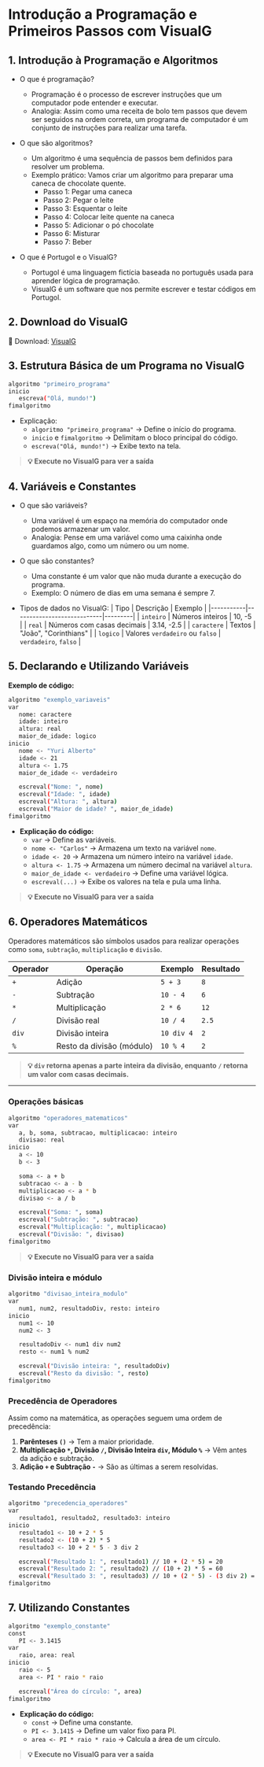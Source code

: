 # Introdução a Programação e Primeiros Passos com VisualG

## 1. Introdução à Programação e Algoritmos
- O que é programação?
  - Programação é o processo de escrever instruções que um computador pode entender e executar.
  - Analogia: Assim como uma receita de bolo tem passos que devem ser seguidos na ordem correta, um programa de computador é um conjunto de instruções para realizar uma tarefa.

- O que são algoritmos?
  - Um algoritmo é uma sequência de passos bem definidos para resolver um problema.
  - Exemplo prático: Vamos criar um algoritmo para preparar uma caneca de chocolate quente. 
    - Passo 1: Pegar uma caneca
    - Passo 2: Pegar o leite
    - Passo 3: Esquentar o leite 
    - Passo 4: Colocar leite quente na caneca  
    - Passo 5: Adicionar o pó chocolate  
    - Passo 6: Misturar  
    - Passo 7: Beber  

- O que é Portugol e o VisualG?
  - Portugol é uma linguagem fictícia baseada no português usada para aprender lógica de programação.
  - VisualG é um software que nos permite escrever e testar códigos em Portugol.

## 2. Download do VisualG

🔗 Download: [VisualG](https://sourceforge.net/projects/visualg30/)

## 3. Estrutura Básica de um Programa no VisualG

```sh
algoritmo "primeiro_programa"
inicio
   escreva("Olá, mundo!")
fimalgoritmo
```

- Explicação:
  - `algoritmo "primeiro_programa"` → Define o início do programa.
  - `inicio` e `fimalgoritmo` → Delimitam o bloco principal do código.
  - `escreva("Olá, mundo!")` → Exibe texto na tela.

>**💡 Execute no VisualG para ver a saída**

## 4. Variáveis e Constantes
- O que são variáveis?
  - Uma variável é um espaço na memória do computador onde podemos armazenar um valor.
  - Analogia: Pense em uma variável como uma caixinha onde guardamos algo, como um número ou um nome.

- O que são constantes?
  - Uma constante é um valor que não muda durante a execução do programa.
  - Exemplo: O número de dias em uma semana é sempre 7.

- Tipos de dados no VisualG:
  | Tipo      | Descrição                  | Exemplo |
  |-----------|----------------------------|---------|
  | `inteiro` | Números inteiros            | 10, -5  |
  | `real`    | Números com casas decimais  | 3.14, -2.5 |
  | `caractere` | Textos                     | "João", "Corinthians" |
  | `logico`  | Valores `verdadeiro` ou `falso` | `verdadeiro`, `falso` |

## 5. Declarando e Utilizando Variáveis
**Exemplo de código:**
```sh
algoritmo "exemplo_variaveis"
var
   nome: caractere
   idade: inteiro
   altura: real
   maior_de_idade: logico
inicio
   nome <- "Yuri Alberto"
   idade <- 21
   altura <- 1.75
   maior_de_idade <- verdadeiro

   escreval("Nome: ", nome)
   escreval("Idade: ", idade)
   escreval("Altura: ", altura)
   escreval("Maior de idade? ", maior_de_idade)
fimalgoritmo
```

- **Explicação do código:**
  - `var` → Define as variáveis.
  - `nome <- "Carlos"` → Armazena um texto na variável `nome`.
  - `idade <- 20` → Armazena um número inteiro na variável `idade`.
  - `altura <- 1.75` → Armazena um número decimal na variável `altura`.
  - `maior_de_idade <- verdadeiro` → Define uma variável lógica.
  - `escreval(...)` → Exibe os valores na tela e pula uma linha.

>**💡 Execute no VisualG para ver a saída**

## 6. Operadores Matemáticos
Operadores matemáticos são símbolos usados para realizar operações como `soma`, `subtração`, `multiplicação` e `divisão`.

| Operador | Operação        | Exemplo       | Resultado |
|----------|----------------|--------------|-----------|
| `+`      | Adição         | `5 + 3`      | `8`       |
| `-`      | Subtração      | `10 - 4`     | `6`       |
| `*`      | Multiplicação  | `2 * 6`      | `12`      |
| `/`      | Divisão real   | `10 / 4`     | `2.5`     |
| `div`    | Divisão inteira | `10 div 4`   | `2`       |
| `%`      | Resto da divisão (módulo) | `10 % 4`  | `2`       |

>**💡 `div` retorna apenas a parte inteira da divisão, enquanto `/` retorna um valor com casas decimais.**

---

### Operações básicas
```sh
algoritmo "operadores_matematicos"
var
   a, b, soma, subtracao, multiplicacao: inteiro
   divisao: real
inicio
   a <- 10
   b <- 3

   soma <- a + b
   subtracao <- a - b
   multiplicacao <- a * b
   divisao <- a / b

   escreval("Soma: ", soma)
   escreval("Subtração: ", subtracao)
   escreval("Multiplicação: ", multiplicacao)
   escreval("Divisão: ", divisao)
fimalgoritmo
```

>**💡 Execute no VisualG para ver a saída**

### Divisão inteira e módulo
```sh
algoritmo "divisao_inteira_modulo"
var
   num1, num2, resultadoDiv, resto: inteiro
inicio
   num1 <- 10
   num2 <- 3

   resultadoDiv <- num1 div num2
   resto <- num1 % num2

   escreval("Divisão inteira: ", resultadoDiv)
   escreval("Resto da divisão: ", resto)
fimalgoritmo
```

### Precedência de Operadores
Assim como na matemática, as operações seguem uma ordem de precedência:

1. **Parênteses `()`** → Tem a maior prioridade.
2. **Multiplicação `*`, Divisão `/`, Divisão Inteira `div`, Módulo `%`** → Vêm antes da adição e subtração.
3. **Adição `+` e Subtração `-`** → São as últimas a serem resolvidas.

### Testando Precedência
```sh
algoritmo "precedencia_operadores"
var
   resultado1, resultado2, resultado3: inteiro
inicio
   resultado1 <- 10 + 2 * 5
   resultado2 <- (10 + 2) * 5
   resultado3 <- 10 + 2 * 5 - 3 div 2

   escreval("Resultado 1: ", resultado1) // 10 + (2 * 5) = 20
   escreval("Resultado 2: ", resultado2) // (10 + 2) * 5 = 60
   escreval("Resultado 3: ", resultado3) // 10 + (2 * 5) - (3 div 2) = 19
fimalgoritmo
```

## 7. Utilizando Constantes
```sh
algoritmo "exemplo_constante"
const
   PI <- 3.1415
var
   raio, area: real
inicio
   raio <- 5
   area <- PI * raio * raio

   escreval("Área do círculo: ", area)
fimalgoritmo
```

- **Explicação do código:**
  - `const` → Define uma constante.
  - `PI <- 3.1415` → Define um valor fixo para PI.
  - `area <- PI * raio * raio` → Calcula a área de um círculo.

>**💡 Execute no VisualG para ver a saída**

